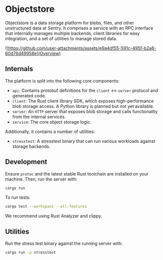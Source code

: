 # Objectstore

Objectstore is a data storage platform for blobs, files, and other unstructured
data at Sentry. It comprises a service with an RPC interface that internally
manages multiple backends, client libraries for easy integration, and a set of
utilities to manage stored data.

![https://github.com/user-attachments/assets/e9a4df55-591c-495f-b2a6-60d76d49958e](Overview)

## Internals

The platform is split into the following core components:

- `api`: Contains protobuf definitions for the `client` <-> `server` protocol
  and generated code.
- `client`: The Rust client library SDK, which exposes high-performance blob
  storage access. A Python library is planned but not yet available.
- `server`: An `HTTP` server that exposes blob storage and calls functionality
  from the internal services.
- `service`: The core object storage logic.

Additionally, it contains a number of utilities:

- `stresstest`: A stresstest binary that can run various workloads against
  storage backends.

## Development

Ensure `protoc` and the latest stable Rust toolchain are installed on your
machine. Then, run the server with:

```sh
cargo run
```

To run tests:

```sh
cargo test --workspace --all-features
```

We recommend using Rust Analyzer and clippy.

## Utilities

Run the stress test binary against the running server with:

```sh
cargo run -p stresstest
```
